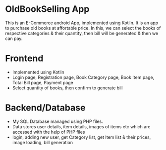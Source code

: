 # OldBookSelling App

This is an E-Commerce android App, implemented using Kotlin. It is an app to purchase old books at affortable price. In this, we can select the books of respective categories & their quantity, then bill will be generated & then we can pay.
 
 
# Frontend

- Implemented using Kotlin
- Login page, Registration page, Book Category page, Book Item page, Total Bill page, Payment page
- Select quantity of books, then confirm to generate bill
  
  
# Backend/Database

- My SQL Database managed using PHP files.
- Data stores user details, item details, images of items etc which are accessed with the help of PHP files
- login, adding new user, get Category list, get Item list & their prices, image loading, bill generation 
 
 


